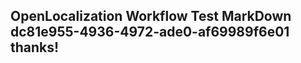 <properties
ms.topic="hero-topic"
ms.test1="hero-topic"
ms.test2="test"/>

## OpenLocalization Workflow Test MarkDown dc81e955-4936-4972-ade0-af69989f6e01 thanks!

